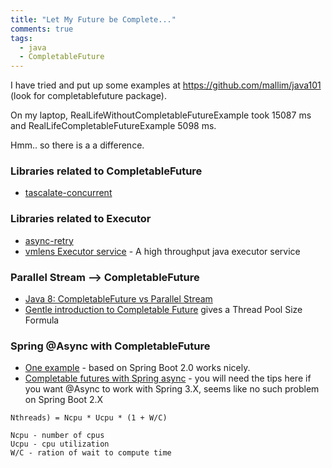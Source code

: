 ```yaml
---
title: "Let My Future be Complete..."
comments: true
tags:
  - java
  - CompletableFuture
---
```


I have tried and put up some examples at https://github.com/mallim/java101 (look for completablefuture package).

On my laptop, RealLifeWithoutCompletableFutureExample took 15087 ms and RealLifeCompletableFutureExample 5098 ms.

Hmm.. so there is a a difference.

<!--more-->

### Libraries related to CompletableFuture 

* [tascalate-concurrent](https://github.com/vsilaev/tascalate-concurrent)

### Libraries related to Executor

* [async-retry](https://github.com/nurkiewicz/async-retry)
* [vmlens Executor service](https://github.com/vmlens/executor-service) - A high throughput java executor service

### Parallel Stream --> CompletableFuture

* [Java 8: CompletableFuture vs Parallel Stream](http://fahdshariff.blogspot.sg/2016/06/java-8-completablefuture-vs-parallel.html?m=1)
* [Gentle introduction to Completable Future](https://blog.cngroup.dk/2015/08/04/completable-future/ ) gives a Thread Pool Size Formula

### Spring @Async with CompletableFuture

* [One example](https://github.com/mallim/java101/tree/master/spring-async-complfuture) - based on Spring Boot 2.0 works nicely.
* [Completable futures with Spring async](https://geowarin.github.io/completable-futures-with-spring-async/) - you will need the tips here if you want @Async to work with Spring 3.X, seems like no such problem on Spring Boot 2.X

```
Nthreads) = Ncpu * Ucpu * (1 + W/C)

Ncpu - number of cpus
Ucpu - cpu utilization
W/C - ration of wait to compute time
```
